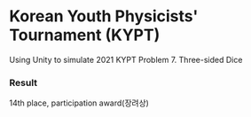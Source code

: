 # Korean Youth Physicists' Tournament (KYPT)

Using Unity to simulate 2021 KYPT Problem 7. Three-sided Dice

### Result
14th place, participation award(장려상)
